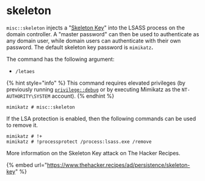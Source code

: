 # skeleton

`misc::skeleton` injects a "[Skeleton Key](https://www.thehacker.recipes/ad/persistence/skeleton-key)" into the LSASS process on the domain controller. A "master password" can then be used to authenticate as any domain user, while domain users can authenticate with their own password. The default skeleton key password is `mimikatz`**.**&#x20;

The command has the following argument:

* `/letaes`

{% hint style="info" %}
This command requires elevated privileges (by previously running [`privilege::debug`](../privilege/debug.md) or by executing Mimikatz as the `NT-AUTHORITY\SYSTEM` account).
{% endhint %}

```
mimikatz # misc::skeleton
```

If the LSA protection is enabled, then the following commands can be used to remove it.

```
mimikatz # !+
mimikatz # !processprotect /process:lsass.exe /remove
```

More information on the Skeleton Key attack on The Hacker Recipes.

{% embed url="https://www.thehacker.recipes/ad/persistence/skeleton-key" %}
